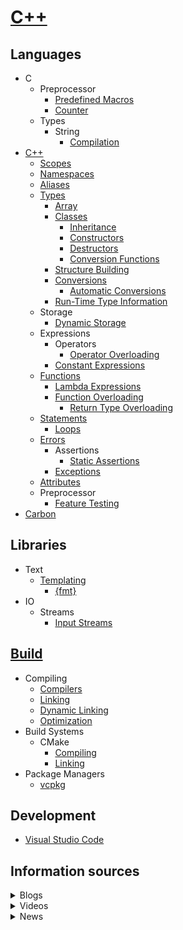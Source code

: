 # [C++](C++.md)
## Languages
- C
  - Preprocessor
    - [Predefined Macros](Languages/C/Preprocessor/Predefined%20Macros.md)
    - [Counter](Languages/C/Preprocessor/Counter.md)
  - Types
    - String
      - [Compilation](Languages/C/Types/String/Compilation.md)
- [C++](Languages/C++/README.md)
  - [Scopes](Languages/C++/Scopes.md)
  - [Namespaces](Languages/C++/Namespaces.md)
  - [Aliases](Languages/C++/Aliases.md)
  - [Types](Languages/C++/Types/README.md)
    - [Array](Languages/C++/Types/Array.md)
    - [Classes](Languages/C++/Types/Classes/README.md)
      - [Inheritance](Languages/C++/Types/Classes/Inheritance.md)
      - [Constructors](Languages/C++/Types/Classes/Constructors.md)
      - [Destructors](Languages/C++/Types/Classes/Destructors.md)
      - [Conversion Functions](Languages/C++/Types/Classes/Conversion.md)
    - [Structure Building](Languages/C++/Types/Structure%20Building.md)
    - [Conversions](Languages/C++/Types/Conversions/README.md)
      - [Automatic Conversions](Languages/C++/Types/Conversions/Automatic.md)
    - [Run-Time Type Information](Languages/C++/Types/Run-Time%20Type%20Information.md)
  - Storage
    - [Dynamic Storage](Languages/C++/Storage/Dynamic.md)
  - Expressions
    - Operators
      - [Operator Overloading](Languages/C++/Expressions/Operators/Overloading.md)
    - [Constant Expressions](Languages/C++/Expressions/Constant.md)
  - [Functions](Languages/C++/Functions/README.md)
    - [Lambda Expressions](Languages/C++/Functions/Lambda.md)
    - [Function Overloading](Languages/C++/Functions/Overloading/README.md)
      - [Return Type Overloading](Languages/C++/Functions/Overloading/Return.md)
  - [Statements](Languages/C++/Statements/README.md)
    - [Loops](Languages/C++/Statements/README.md)
  - [Errors](Languages/C++/Errors/README.md)
    - Assertions
      - [Static Assertions](Languages/C++/Errors/Assertions/Static.md)
    - [Exceptions](Languages/C++/Errors/Exceptions/README.md)
  - [Attributes](Languages/C++/Attributes.md)
  - Preprocessor
    - [Feature Testing](Languages/C++/Preprocessor/Feature%20Testing.md)
- [Carbon](Languages/Carbon/README.md)

## Libraries
- Text
  - [Templating](Libraries/Text/Templating/README.md)
    - [{fmt}](Libraries/Text/Templating/{fmt}.md)
- IO
  - Streams
    - [Input Streams](Libraries/IO/Streans/Input%20Streams.md)

## [Build](Build/README.md)
- Compiling
  - [Compilers](Build/Compiling/Compilers.md)
  - [Linking](Build/Compiling/Linking.md)
  - [Dynamic Linking](Build/Compiling/Dynamic%20Linking.md)
  - [Optimization](Build/Compiling/Optimization.md)
- Build Systems
  - CMake
    - [Compiling](Build/Build%20Systems/CMake/Compiling.md)
    - [Linking](Build/Build%20Systems/CMake/Linking.md)
- Package Managers
  - [vcpkg](Build/Packages/vcpkg/README.md)

## Development
- [Visual Studio Code](Development/Visual%20Studio%20Code.md)

## Information sources
<details><summary>Blogs</summary>

- [Standard C++](https://isocpp.org/)
- [Modernes C++](http://www.modernescpp.com/)
- [C++ Stories](https://www.cppstories.com/)
- [Arthur O’Dwyer](https://quuxplusone.github.io/blog/)
- [Andreas Fertig's Blog](https://andreasfertig.blog/)
- [Fluent C++ - Jonathan Boccara's blog](https://www.fluentcpp.com/)
- [foonathan::​blog()](https://www.foonathan.net/)
- [Marius Bancila's Blog](https://mariusbancila.ro/blog/)
- [The Old New Thing](https://devblogs.microsoft.com/oldnewthing/)
- [Sutter’s Mill](https://herbsutter.com/)
- [Andrzej's C++ blog | Guidelines and thoughts about C++](https://akrzemi1.wordpress.com/)  
  Inactive.
- [Simplify C++!](https://arne-mertz.de/)  
  Inactive.
- [cor3ntin](https://cor3ntin.github.io/)  
  Inactive.
- [TJSW](https://tjsw.medium.com/)  
  Inactive, 繁体中文.
- [C++ Team Blog](https://devblogs.microsoft.com/cppblog/)  
  C++ tutorials, C and C++ news, and information about Visual Studio, Visual Studio Code, and Vcpkg from the Microsoft C++ team.
</details>

<details><summary>Videos</summary>

- [CppCon](https://www.youtube.com/channel/UCMlGfpWw-RUdWX_JbLCukXg)
</details>

<details><summary>News</summary>

- [r/cpp](https://www.reddit.com/r/cpp/)
- [Awesome C++ Weekly](https://cpp.libhunt.com/newsletter)
- [r/CarbonLang](https://www.reddit.com/r/CarbonLang/)
- [r/C_Programming](https://www.reddit.com/r/C_Programming/)
- [r/cpp_questions](https://www.reddit.com/r/cpp_questions/)
</details>